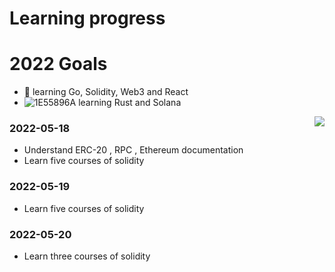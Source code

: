 # Learning progress

# 2022 Goals
- 🤔 learning Go, Solidity, Web3 and React
- ![1E55896A](https://user-images.githubusercontent.com/42266572/169497481-042e5754-02bc-4682-8226-28f8b718db47.png) learning Rust and Solana


<a href="https://github.com/anuraghazra/github-readme-stats">
  <img align="right" src="https://github-readme-stats.vercel.app/api?username=china-xuhappy&show_icons=true&theme=dark&count_private=true" />
</a>

### 2022-05-18
- Understand ERC-20 , RPC , Ethereum documentation
- Learn five courses of solidity

### 2022-05-19
- Learn five courses of solidity

### 2022-05-20
- Learn three courses of solidity
